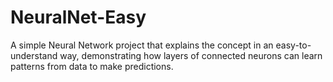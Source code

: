 # NeuralNet-Easy
A simple Neural Network project that explains the concept in an easy-to-understand way, demonstrating how layers of connected neurons can learn patterns from data to make predictions.
